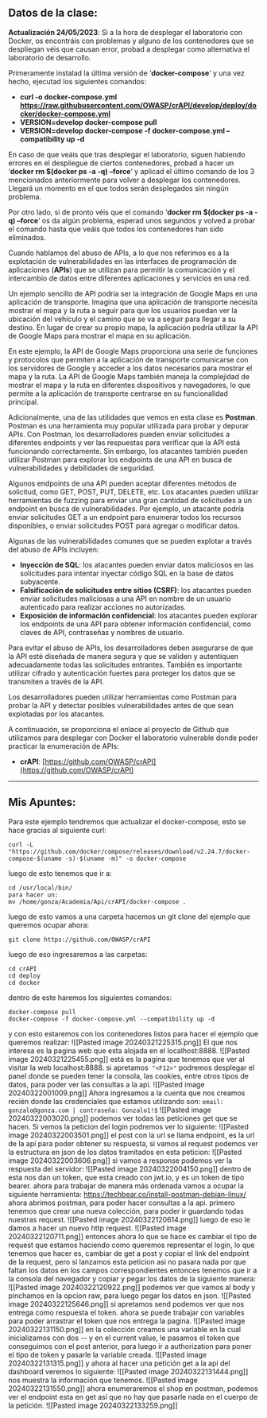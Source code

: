## Datos de la clase: 
**Actualización 24/05/2023**: Si a la hora de desplegar el laboratorio con Docker, os encontráis con problemas y alguno de los contenedores que se despliegan véis que causan error, probad a desplegar como alternativa el laboratorio de desarrollo.

Primeramente instalad la última versión de ‘**docker-compose**‘ y una vez hecho, ejecutad los siguientes comandos:

- **curl -o docker-compose.yml https://raw.githubusercontent.com/OWASP/crAPI/develop/deploy/docker/docker-compose.yml**
- **VERSION=develop docker-compose pull**
- **VERSION=develop docker-compose -f docker-compose.yml –compatibility up -d**

En caso de que veáis que tras desplegar el laboratorio, siguen habiendo errores en el despliegue de ciertos contenedores, probad a hacer un ‘**docker rm $(docker ps -a -q) –force**‘ y aplicad el último comando de los 3 mencionados anteriormente para volver a desplegar los contenedores. Llegará un momento en el que todos serán desplegados sin ningún problema.

Por otro lado, si de pronto véis que el comando ‘**docker rm $(docker ps -a -q) –force**‘ os da algún problema, esperad unos segundos y volved a probar el comando hasta que veáis que todos los contenedores han sido eliminados.

Cuando hablamos del abuso de APIs, a lo que nos referimos es a la explotación de vulnerabilidades en las interfaces de programación de aplicaciones (**APIs**) que se utilizan para permitir la comunicación y el intercambio de datos entre diferentes aplicaciones y servicios en una red.

Un ejemplo sencillo de API podría ser la integración de Google Maps en una aplicación de transporte. Imagina que una aplicación de transporte necesita mostrar el mapa y la ruta a seguir para que los usuarios puedan ver la ubicación del vehículo y el camino que se va a seguir para llegar a su destino. En lugar de crear su propio mapa, la aplicación podría utilizar la API de Google Maps para mostrar el mapa en su aplicación.

En este ejemplo, la API de Google Maps proporciona una serie de funciones y protocolos que permiten a la aplicación de transporte comunicarse con los servidores de Google y acceder a los datos necesarios para mostrar el mapa y la ruta. La API de Google Maps también maneja la complejidad de mostrar el mapa y la ruta en diferentes dispositivos y navegadores, lo que permite a la aplicación de transporte centrarse en su funcionalidad principal.

Adicionalmente, una de las utilidades que vemos en esta clase es **Postman**. Postman es una herramienta muy popular utilizada para probar y depurar APIs. Con Postman, los desarrolladores pueden enviar solicitudes a diferentes endpoints y ver las respuestas para verificar que la API está funcionando correctamente. Sin embargo, los atacantes también pueden utilizar Postman para explorar los endpoints de una API en busca de vulnerabilidades y debilidades de seguridad.

Algunos endpoints de una API pueden aceptar diferentes métodos de solicitud, como GET, POST, PUT, DELETE, etc. Los atacantes pueden utilizar herramientas de fuzzing para enviar una gran cantidad de solicitudes a un endpoint en busca de vulnerabilidades. Por ejemplo, un atacante podría enviar solicitudes GET a un endpoint para enumerar todos los recursos disponibles, o enviar solicitudes POST para agregar o modificar datos.

Algunas de las vulnerabilidades comunes que se pueden explotar a través del abuso de APIs incluyen:

- **Inyección de SQL**: los atacantes pueden enviar datos maliciosos en las solicitudes para intentar inyectar código SQL en la base de datos subyacente.
- **Falsificación de solicitudes entre sitios (CSRF)**: los atacantes pueden enviar solicitudes maliciosas a una API en nombre de un usuario autenticado para realizar acciones no autorizadas.
- **Exposición de información confidencial**: los atacantes pueden explorar los endpoints de una API para obtener información confidencial, como claves de API, contraseñas y nombres de usuario.

Para evitar el abuso de APIs, los desarrolladores deben asegurarse de que la API esté diseñada de manera segura y que se validen y autentiquen adecuadamente todas las solicitudes entrantes. También es importante utilizar cifrado y autenticación fuertes para proteger los datos que se transmiten a través de la API.

Los desarrolladores pueden utilizar herramientas como Postman para probar la API y detectar posibles vulnerabilidades antes de que sean explotadas por los atacantes.

A continuación, se proporciona el enlace al proyecto de Github que utilizamos para desplegar con Docker el laboratorio vulnerable donde poder practicar la enumeración de APIs:

- **crAPI**: [https://github.com/OWASP/crAPI](https://github.com/OWASP/crAPI)
---
## Mis Apuntes: 

Para este ejemplo tendremos que actualizar el docker-compose, esto se hace gracias al siguiente curl: 

```
curl -L "https://github.com/docker/compose/releases/download/v2.24.7/docker-compose-$(uname -s)-$(uname -m)" -o docker-compose
```

luego de esto tenemos que ir a: 
```
cd /usr/local/bin/
para hacer un: 
mv /home/gonza/Academia/Api/crAPI/docker-compose .
```

luego de esto vamos a una carpeta hacemos un git clone del ejemplo que queremos ocupar ahora: 
```
git clone https://github.com/OWASP/crAPI
```
luego de eso ingresaremos a las carpetas: 
```
cd crAPI
cd deploy
cd docker
```
dentro de este haremos los siguientes comandos: 
```
docker-compose pull
docker-compose -f docker-compose.yml --compatibility up -d
```
y con esto estaremos con los contenedores listos para hacer el ejemplo que queremos realizar: 
![[Pasted image 20240321225315.png]]
El que nos interesa es la pagina web que esta alojada en el localhost:8888.
![[Pasted image 20240321225455.png]]
está es la pagina que tenemos que ver al visitar la web localhost:8888. 
si apretamos`` "<F12>"`` podremos desplegar el panel donde se pueden tener la consola, las cookies, entre otros tipos de datos, para poder ver las consultas a la api. 
![[Pasted image 20240322001009.png]]
Ahora ingresamos a la cuenta que nos creamos recién donde las credenciales que estamos utilizando son: `email: gonzalo@gonza.com | contraseña: Gonzalo1!$`
![[Pasted image 20240322003020.png]]
podemos ver todas las peticiones get que se hacen. 
Si vemos la peticion del login podremos ver lo siguiente: 
![[Pasted image 20240322003501.png]]
el post con la url se llama endpoint, es la url de la api para poder obtener su respuesta, si vamos al request podemos ver la estructura en json de los datos tramitados en esta peticion: 
![[Pasted image 20240322003606.png]]
si vamos a response podemos ver la respuesta del servidor: 
![[Pasted image 20240322004150.png]]
dentro de esta nos dan un token, que esta creado con jwt.io, y es un token de tipo bearer. 
ahora para trabajar de manera más ordenada vamos a ocupar la siguiente herramienta: https://techbear.co/install-postman-debian-linux/
ahora abrimos postman, para poder hacer consultas a la api. 
primero tenemos que crear una nueva colección, para poder ir guardando todas nuestras request. 
![[Pasted image 20240322120614.png]]
luego de eso le damos a hacer un nuevo http request. 
![[Pasted image 20240322120711.png]]
entonces ahora lo que se hace es cambiar el tipo de request que estamos haciendo como queremos representar el login, lo que tenemos que hacer es, cambiar de get a post y copiar el link del endpoint de la request, pero si lanzamos esta peticion asi no pasara nada por que faltan los datos en los campos correspondientes entonces tenemos que ir a la consola del navegador y copiar y pegar los datos de la siguiente manera: 
![[Pasted image 20240322120922.png]]
podemos ver que vamos al body y pinchamos en la opcion raw, para luego pegar los datos en json.
![[Pasted image 20240322125646.png]]
si apretamos send podemos ver que nos entrega como respuesta el token.
ahora se puede trabajar con variables para poder arrastrar el token que nos entrega la pagina. 
![[Pasted image 20240322131150.png]]
en la colección creamos una variable en la cual inicializamos con dos  -- y en el current value, le pasamos el token que conseguimos con el post anterior, para luego ir a authorization para poner el tipo de token y pasarle la variable creada. 
![[Pasted image 20240322131315.png]]
y ahora al hacer una petición get a la api del dashboard veremos lo siguiente: 
![[Pasted image 20240322131444.png]]
nos muestra la información que tenemos. 
![[Pasted image 20240322131550.png]]
ahora enumeraremos el shop en postman, podemos ver el endpoint esta en get así que no hay que pasarle nada en el cuerpo de la petición. 
![[Pasted image 20240322133259.png]]

